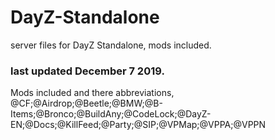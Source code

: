 # DayZ-Standalone
server files for DayZ Standalone, mods included.

### last updated December 7 2019.

Mods included and there abbreviations, @CF;@Airdrop;@Beetle;@BMW;@B-Items;@Bronco;@BuildAny;@CodeLock;@DayZ-EN;@Docs;@KillFeed;@Party;@SIP;@VPMap;@VPPA;@VPPN
